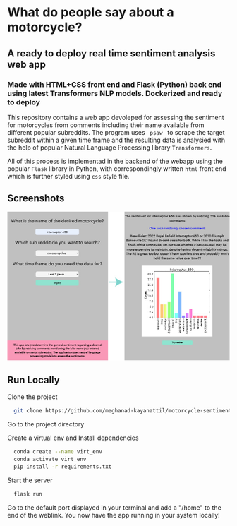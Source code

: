 # What do people say about a motorcycle?

## A ready to deploy real time sentiment analysis web app
### Made with HTML+CSS front end and Flask (Python) back end using latest Transformers NLP models. Dockerized and ready to deploy



This repository contains a web app devoleped for assessing the sentiment for motorcycles from comments including their name available from different popular subreddits. 
The program uses <code> psaw </code> to scrape the target subreddit within a given time frame and the resulting data is analysied with the help of popular Natural Language Processing library <code>Transformers</code>.

All of this process is implementad in the backend of the webapp using the popular <code>Flask</code> library in Python, with correspondingly written <code>html</code> front end which is further styled using <code>css</code> style file. 



## Screenshots

![App Screenshot](https://github.com/meghanad-kayanattil/motorcycle-sentiment/blob/main/summary.jpg)


## Run Locally

Clone the project

```bash
  git clone https://github.com/meghanad-kayanattil/motorcycle-sentiment
```

Go to the project directory



Create a virtual env and Install dependencies

```bash
  conda create --name virt_env
  conda activate virt_env
  pip install -r requirements.txt
```

Start the server

```bash
  flask run
```
Go to the default port displayed in your terminal and add a "/home" to the end of the weblink. You now have the app running in your system locally!

